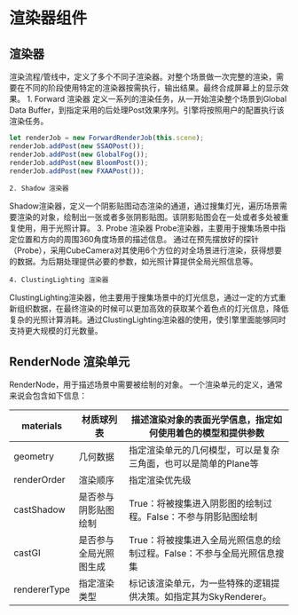 # 渲染器组件

## 渲染器 
渲染流程/管线中，定义了多个不同子渲染器。对整个场景做一次完整的渲染，需要在不同的阶段使用特定的渲染器按需执行，输出结果。最终合成屏幕上的显示效果。
    1. Forward 渲染器
定义一系列的渲染任务，从一开始渲染整个场景到Global Data Buffer，到指定采用的后处理Post效果序列。引擎将按照用户的配置执行该渲染任务。
```ts
let renderJob = new ForwardRenderJob(this.scene);
renderJob.addPost(new SSAOPost());
renderJob.addPost(new GlobalFog());
renderJob.addPost(new BloomPost());
renderJob.addPost(new FXAAPost());
```
    2. Shadow 渲染器
Shadow渲染器，定义一个阴影贴图动态渲染的通道，通过搜集灯光，遍历场景需要渲染的对象，绘制出一张或者多张阴影贴图。该阴影贴图会在一处或者多处被重复使用，用于光照计算。
    3. Probe 渲染器
Probe渲染器，主要用于搜集场景中指定位置和方向的周围360角度场景的描述信息。
通过在预先摆放好的探针（Probe），采用CubeCamera对其使用6个方位的对全场景进行渲染，获得想要的数据。为后期处理提供必要的参数，如光照计算提供全局光照信息等。

    4. ClustingLighting 渲染器
ClustingLighting渲染器，他主要用于搜集场景中的灯光信息，通过一定的方式重新组织数据，在最终渲染的时候可以更加高效的获取某个着色点的灯光信息，降低复杂的光照计算消耗。通过ClustingLighting渲染器的使用，使引擎里面能够同时支持更大规模的灯光数量。

## RenderNode 渲染单元
RenderNode，用于描述场景中需要被绘制的对象。
一个渲染单元的定义，通常来说会包含如下信息：


| materials |材质球列表  | 描述渲染对象的表面光学信息，指定如何使用着色的模型和提供参数 |
| --- | --- | --- |
|  geometry| 几何数据 | 指定渲染单元的几何模型，可以是复杂三角面，也可以是简单的Plane等 |
| renderOrder | 渲染顺序 |  指定渲染优先级|
|  castShadow| 是否参与阴影贴图绘制 |True：将被搜集进入阴影图的绘制过程。False：不参与阴影贴图绘制  |
| castGI | 是否参与全局光照图生成 | True：将被搜集进入全局光照信息的绘制过程。False：不参与全局光照信息搜集 |
|  rendererType| 指定渲染类型 | 标记该渲染单元，为一些特殊的逻辑提供决策。如指定其为SkyRenderer。 |